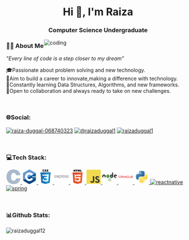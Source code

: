 <h1 align="center">Hi 👋, I'm Raiza</h1>
<h3 align="center">Computer Science Undergraduate</h3>

<img src="https://tenor.com/view/coding-girl-gif-2332171326726785246.gif" alt="coding" align="right" width=400>

<h3 align="left">🙋‍♀️ About Me</h3>
<p><em>"Every line of code is a step closer to my dream"</em></p>

<p align="left">
🎓Passionate about problem solving and new technology.<br>
🤖Aim to build a career to innovate,making a difference with technology.<br>
🌱Constantly learning Data Structures, Algorithms, and new frameworks.<br>
🚀Open to collaboration and always ready to take on new challenges.<br>

</p>

<br>

<h3 align="left">🌐Social:</h3>
<p align="left">
<a href="https://linkedin.com/in/raiza-duggal-068740323" target="blank"><img align="center" src="https://raw.githubusercontent.com/rahuldkjain/github-profile-readme-generator/master/src/images/icons/Social/linked-in-alt.svg" alt="raiza-duggal-068740323" height="30" width="40" /></a>
<a href="https://www.hackerrank.com/@raizaduggal1" target="blank"><img align="center" src="https://raw.githubusercontent.com/rahuldkjain/github-profile-readme-generator/master/src/images/icons/Social/hackerrank.svg" alt="@raizaduggal1" height="30" width="40" /></a>
<a href="https://www.leetcode.com/raizaduggal1" target="blank"><img align="center" src="https://raw.githubusercontent.com/rahuldkjain/github-profile-readme-generator/master/src/images/icons/Social/leet-code.svg" alt="raizaduggal1" height="30" width="40" /></a>
</p>

<br>

<h3 align="left">💻Tech Stack:</h3>
<p align="left"> <a href="https://www.cprogramming.com/" target="_blank" rel="noreferrer"> <img src="https://raw.githubusercontent.com/devicons/devicon/master/icons/c/c-original.svg" alt="c" width="40" height="40"/> </a> <a href="https://www.w3schools.com/cpp/" target="_blank" rel="noreferrer"> <img src="https://raw.githubusercontent.com/devicons/devicon/master/icons/cplusplus/cplusplus-original.svg" alt="cplusplus" width="40" height="40"/> </a> <a href="https://www.w3schools.com/css/" target="_blank" rel="noreferrer"> <img src="https://raw.githubusercontent.com/devicons/devicon/master/icons/css3/css3-original-wordmark.svg" alt="css3" width="40" height="40"/> </a> <a href="https://expressjs.com" target="_blank" rel="noreferrer"> <img src="https://raw.githubusercontent.com/devicons/devicon/master/icons/express/express-original-wordmark.svg" alt="express" width="40" height="40"/> </a> <a href="https://www.w3.org/html/" target="_blank" rel="noreferrer"> <img src="https://raw.githubusercontent.com/devicons/devicon/master/icons/html5/html5-original-wordmark.svg" alt="html5" width="40" height="40"/> </a> <a href="https://developer.mozilla.org/en-US/docs/Web/JavaScript" target="_blank" rel="noreferrer"> <img src="https://raw.githubusercontent.com/devicons/devicon/master/icons/javascript/javascript-original.svg" alt="javascript" width="40" height="40"/> </a> <a href="https://nodejs.org" target="_blank" rel="noreferrer"> <img src="https://raw.githubusercontent.com/devicons/devicon/master/icons/nodejs/nodejs-original-wordmark.svg" alt="nodejs" width="40" height="40"/> </a> <a href="https://www.oracle.com/" target="_blank" rel="noreferrer"> <img src="https://raw.githubusercontent.com/devicons/devicon/master/icons/oracle/oracle-original.svg" alt="oracle" width="40" height="40"/> </a> <a href="https://www.python.org" target="_blank" rel="noreferrer"> <img src="https://raw.githubusercontent.com/devicons/devicon/master/icons/python/python-original.svg" alt="python" width="40" height="40"/> </a> <a href="https://reactnative.dev/" target="_blank" rel="noreferrer"> <img src="https://reactnative.dev/img/header_logo.svg" alt="reactnative" width="40" height="40"/> </a> <a href="https://spring.io/" target="_blank" rel="noreferrer"> <img src="https://www.vectorlogo.zone/logos/springio/springio-icon.svg" alt="spring" width="40" height="40"/> </a> </p>

<br>

<h3 align="left">📊Github Stats:</h3>
<p><img align="center" src="https://github-readme-stats.vercel.app/api/top-langs?username=raizaduggal12&show_icons=true&locale=en&layout=compact" alt="raizaduggal12" /></p>
